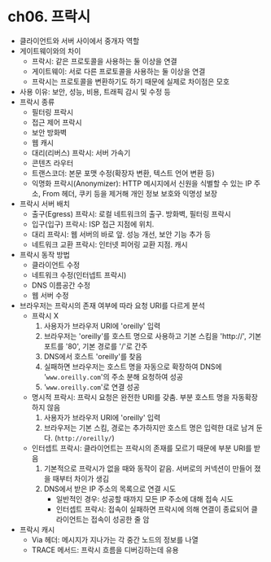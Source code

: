 # ch06. 프락시

- 클라이언트와 서버 사이에서 중개자 역할
- 게이트웨이와의 차이
	- 프락시: 같은 프로토콜을 사용하는 둘 이상을 연결
	- 게이트웨이: 서로 다른 프로토콜을 사용하는 둘 이상을 연결
	- 프락시는 프로토콜을 변환하기도 하기 때문에 실제로 차이점은 모호
- 사용 이유: 보안, 성능, 비용, 트래픽 감시 및 수정 등
- 프락시 종류
	- 필터링 프락시
	- 접근 제어 프락시
	- 보안 방화벽
	- 웹 캐시
	- 대리(리버스) 프락시: 서버 가속기
	- 콘텐츠 라우터
	- 트랜스코더: 본문 포맷 수정(확장자 변환, 텍스트 언어 변환 등)
	- 익명화 프락시(Anonymizer): HTTP 메시지에서 신원을 식별할 수 있는 IP 주소, From 헤더, 쿠키 등을 제거해 개인 정보 보호와 익명성 보장
- 프락시 서버 배치
	- 출구(Egress) 프락시: 로컬 네트워크의 출구. 방화벽, 필터링 프락시
	- 입구(입구) 프락시: ISP 접근 지점에 위치.
	- 대리 프락시: 웹 서버의 바로 앞. 성능 개선, 보안 기능 추가 등
	- 네트워크 교환 프락시: 인터넷 피어링 교환 지점. 캐시
- 프락시 동작 방법
	- 클라이언트 수정
	- 네트워크 수정(인터넵트 프락시)
	- DNS 이름공간 수정
	- 웹 서버 수정
- 브라우저는 프락시의 존재 여부에 따라 요청 URI를 다르게 분석
	- 프락시 X
		1. 사용자가 브라우저 URI에 'oreilly' 입력
		2. 브라우저는 'oreilly'를 호스트 명으로 사용하고 기본 스킴을 'http://', 기본 포트를 '80', 기본 경로를 '/'로 간주
		3. DNS에서 호스트 'oreilly'를 찾음
		4. 실패하면 브라우저는 호스트 명을 자동으로 확장하여 DNS에 '`www.oreilly.com`'의 주소 분해 요청하여 성공
		5. '`www.oreilly.com`'로 연결 성공
	- 명시적 프락시: 프락시 요청은 완전한 URI를 갖춤. 부분 호스트 명을 자동확장하지 않음
		1. 사용자가 브라우저 URI에 'oreilly' 입력
		2. 브라우저는 기본 스킴, 경로는 추가하지만 호스트 명은 입력한 대로 남겨 둔다. (`http://oreilly/`)
	- 인터셉트 프락시: 클라이언트는 프락시의 존재를 모르기 때문에 부분 URI를 받음
		1. 기본적으로 프락시가 없을 때와 동작이 같음. 서버로의 커넥션이 만들어 졌을 때부터 차이가 생김
		2. DNS에서 받은 IP 주소의 목록으로 연결 시도
			- 일반적인 경우: 성공할 때까지 모든 IP 주소에 대해 접속 시도
			- 인터셉트 프락시: 접속이 실패하면 프락시에 의해 연결이 종료되어 클라이언트는 접속이 성공한 줄 암
- 프락시 캐시
	- Via 헤더: 메시지가 지나가는 각 중간 노드의 정보를 나열
	- TRACE 메서드: 프락시 흐름을 디버깅하는데 유용

